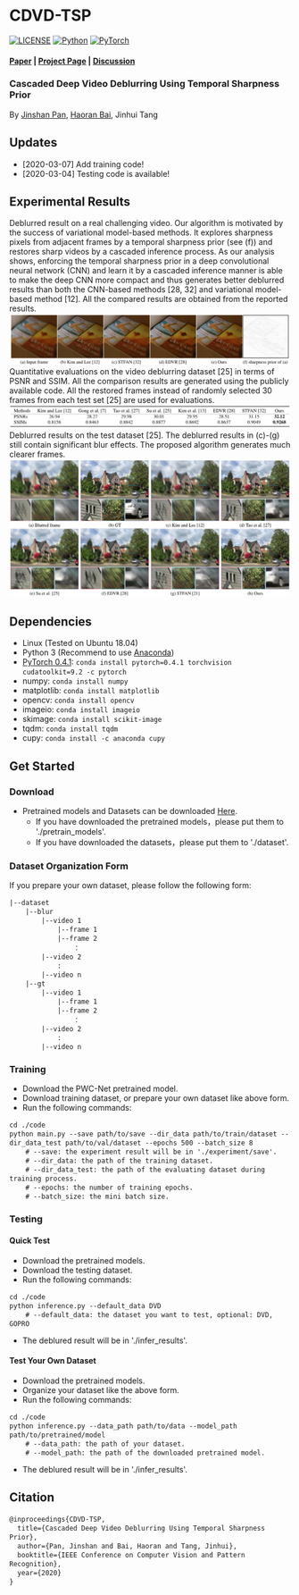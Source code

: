 # CDVD-TSP

[![LICENSE](https://img.shields.io/badge/license-MIT-green)](https://github.com/csbhr/CDVD-TSP/blob/master/LICENSE)
[![Python](https://img.shields.io/badge/python-3.6-blue.svg)](https://www.python.org/)
[![PyTorch](https://img.shields.io/badge/pytorch-0.4.1-%237732a8)](https://pytorch.org/)

#### [Paper](https://csbhr.github.io/projects/cdvd-tsp/index.html) | [Project Page](https://csbhr.github.io/projects/cdvd-tsp/index.html) | [Discussion](https://github.com/csbhr/CDVD-TSP/issues)
### Cascaded Deep Video Deblurring Using Temporal Sharpness Prior
By [Jinshan Pan](https://jspan.github.io/), [Haoran Bai](https://csbhr.github.io/), Jinhui Tang

## Updates
- [2020-03-07] Add training code!
- [2020-03-04] Testing code is available!

## Experimental Results
Deblurred result on a real challenging video. Our algorithm is motivated by the success of variational model-based methods. It explores sharpness pixels from adjacent frames by a temporal sharpness prior (see (f)) and restores sharp videos by a cascaded inference process. As our analysis shows, enforcing the temporal sharpness prior in a deep convolutional neural network (CNN) and learn it by a cascaded inference manner is able to make the deep CNN more compact and thus generates better deblurred results than both the CNN-based methods [28, 32] and variational model-based method [12]. All the compared results are obtained from the reported results.  
![top-result](./imgs/top-result.png)  
Quantitative evaluations on the video deblurring dataset [25] in terms of PSNR and SSIM. All the comparison results are generated using the publicly available code. All the restored frames instead of randomly selected 30 frames from each test set [25] are used for evaluations.  
![proposed-method-overview](./imgs/quantitative-eval-dvd-result.png)  
Deblurred results on the test dataset [25]. The deblurred results in (c)-(g) still contain significant blur effects. The proposed algorithm generates much clearer frames.  
![proposed-method-overview](./imgs/visual-comparsion-dvd-result.png)

## Dependencies

- Linux (Tested on Ubuntu 18.04)
- Python 3 (Recommend to use [Anaconda](https://www.anaconda.com/download/#linux))
- [PyTorch 0.4.1](https://pytorch.org/): `conda install pytorch=0.4.1 torchvision cudatoolkit=9.2 -c pytorch`
- numpy: `conda install numpy`
- matplotlib: `conda install matplotlib`
- opencv: `conda install opencv`
- imageio: `conda install imageio`
- skimage: `conda install scikit-image`
- tqdm: `conda install tqdm`
- cupy: `conda install -c anaconda cupy`

## Get Started

### Download
- Pretrained models and Datasets can be downloaded [Here](https://drive.google.com/drive/folders/1lw_1jITafEQ9DvMys_S6aYwtNApYKWsz?usp=sharing).
	- If you have downloaded the pretrained models，please put them to './pretrain_models'.
	- If you have downloaded the datasets，please put them to './dataset'.

### Dataset Organization Form
If you prepare your own dataset, please follow the following form:
```
|--dataset  
    |--blur  
        |--video 1
            |--frame 1
            |--frame 2
                ：  
        |--video 2
            :
        |--video n
    |--gt
        |--video 1
            |--frame 1
            |--frame 2
                ：  
        |--video 2
        	:
        |--video n
```

### Training
- Download the PWC-Net pretrained model.
- Download training dataset, or prepare your own dataset like above form.
- Run the following commands:
```
cd ./code
python main.py --save path/to/save --dir_data path/to/train/dataset --dir_data_test path/to/val/dataset --epochs 500 --batch_size 8
	# --save: the experiment result will be in './experiment/save'.
	# --dir_data: the path of the training dataset.
	# --dir_data_test: the path of the evaluating dataset during training process.
	# --epochs: the number of training epochs.
	# --batch_size: the mini batch size.
```

### Testing

#### Quick Test
- Download the pretrained models.
- Download the testing dataset.
- Run the following commands:
```
cd ./code
python inference.py --default_data DVD
	# --default_data: the dataset you want to test, optional: DVD, GOPRO
```
- The deblured result will be in './infer_results'.

#### Test Your Own Dataset
- Download the pretrained models.
- Organize your dataset like the above form.
- Run the following commands:
```
cd ./code
python inference.py --data_path path/to/data --model_path path/to/pretrained/model
	# --data_path: the path of your dataset.
	# --model_path: the path of the downloaded pretrained model.
```
- The deblured result will be in './infer_results'.

## Citation
```
@inproceedings{CDVD-TSP,
  title={Cascaded Deep Video Deblurring Using Temporal Sharpness Prior},
  author={Pan, Jinshan and Bai, Haoran and Tang, Jinhui},
  booktitle={IEEE Conference on Computer Vision and Pattern Recognition},
  year={2020}
}
```
